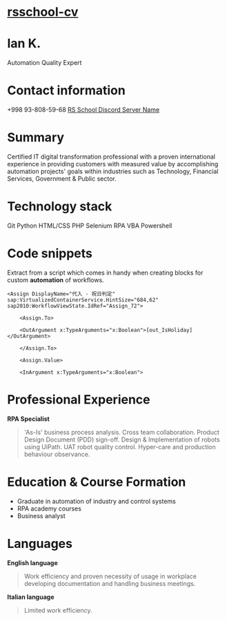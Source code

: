 # [rsschool-cv](https://KuzinYD.github.io/rsschool-cv/cv)

# Ian K.
Automation Quality Expert 
# Contact information
+998 93-808-59-68
[RS School Discord Server Name ](glitchyouth#0340"Placeholder")
# Summary 
Certified IT digital transformation professional with a proven international experience in providing customers with measured value by accomplishing automation projects' goals within industries such as Technology,  Financial Services, Government & Public sector.
# Technology stack  
Git
Python
HTML/CSS
PHP
Selenium
RPA
VBA
Powershell
# Code snippets
Extract from a script which comes in handy when creating blocks for custom **automation** of workflows.

```
<Assign DisplayName="代入 - 祝日判定" sap:VirtualizedContainerService.HintSize="684,62" sap2010:WorkflowViewState.IdRef="Assign_72">

	<Assign.To>

	<OutArgument x:TypeArguments="x:Boolean">[out_IsHoliday]		   		  </OutArgument>

	</Assign.To>
	
	<Assign.Value>

	<InArgument x:TypeArguments="x:Boolean">
```
# Professional Experience 
**RPA Specialist**
>'As-Is'  business process analysis. Cross team collaboration. Product Design Document (PDD) sign-off. Design & Implementation of robots using UiPath. UAT robot quality control. Hyper-care and production behaviour observance.
#  Education & Course Formation
- Graduate in automation of industry and control systems
- RPA academy courses
- Business analyst 
# Languages 
**English language**
> Work efficiency and proven necessity of usage in workplace developing documentation and handling business meetings.

**Italian language**
>Limited work efficiency. 

